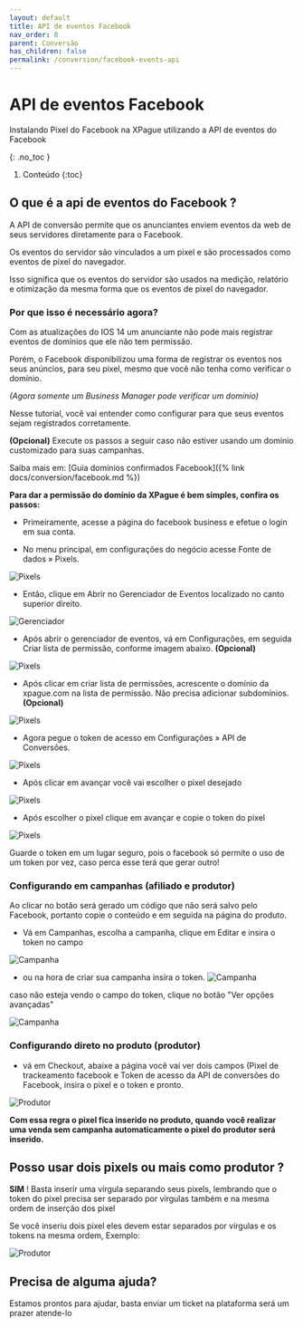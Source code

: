 ```yaml
---
layout: default
title: API de eventos Facebook
nav_order: 8
parent: Conversão
has_children: false
permalink: /conversion/facebook-events-api
---
```


# API de eventos Facebook

Instalando Pixel do Facebook na XPague utilizando a API de eventos do Facebook

{: .no_toc  }

1. Conteúdo
{:toc}
## O que é a api de eventos do Facebook ?
A  API de conversão permite que os anunciantes enviem eventos da web de seus servidores diretamente para o Facebook. 

Os eventos do servidor são vinculados a um pixel e são processados como eventos de pixel do navegador. 

Isso significa que os eventos do servidor são usados na medição, relatório e otimização da mesma forma que os eventos de pixel do navegador.

### Por que isso é necessário agora?

Com as atualizações do IOS 14 um anunciante não pode mais registrar eventos de domínios que ele não tem permissão.

Porém, o Facebook disponibilizou uma forma de registrar os eventos nos seus anúncios, 
para seu pixel, mesmo que você não tenha como verificar o domínio. 

*(Agora somente um Business Manager pode verificar um domínio)*


 Nesse tutorial, você vai entender como configurar para que seus eventos sejam registrados corretamente.


**(Opcional)** Execute os passos a seguir caso não estiver usando um domínio customizado para suas campanhas.
 

Saiba mais em: [Guia domínios confirmados Facebook]({% link docs/conversion/facebook.md %})
 
 
**Para dar a permissão do domínio da XPague é bem simples, confira os passos:**

* Primeiramente, acesse a página do facebook business e efetue o login em sua conta.         

* No menu principal, em configurações do negócio acesse Fonte de dados » Pixels.

![Pixels](/assets/images/pixels.png)

* Então, clique em Abrir no Gerenciador de Eventos localizado no canto superior direito.

![Gerenciador](/assets/images/gerenciador.png)

* Após abrir o gerenciador de eventos, vá em Configurações, em seguida Criar lista de permissão, conforme imagem abaixo. **(Opcional)**

![Pixels](/assets/images/permissao.png)

* Após clicar em criar lista de permissões, acrescente o domínio da xpague.com na lista de permissão. Não precisa adicionar subdomínios. **(Opcional)**

![Pixels](/assets/images/permissao2.png)

* Agora pegue o token de acesso em Configurações » API de Conversões.



![Pixels](/assets/images/permissao3.png)

* Após clicar em avançar você vai escolher o pixel desejado

![Pixels](/assets/images/permissao5.png)

* Após escolher o pixel clique em avançar e copie o token do pixel

![Pixels](/assets/images/permissao4.png)

Guarde o token em um lugar seguro, pois o facebook só permite o uso de um token por vez, caso perca esse terá que gerar outro!


### Configurando em campanhas (afiliado e produtor)

Ao clicar no botão será gerado um código que não será salvo pelo Facebook, portanto copie o conteúdo e em seguida na página do produto.

* Vá em Campanhas, escolha a campanha, clique em Editar e insira o token no campo 

![Campanha](/assets/images/campanha1.png)

* ou na hora de criar sua campanha insira o token.
![Campanha](/assets/images/campanha3.png)


 caso não esteja vendo o campo do token, clique no botão "Ver opções avançadas"
 
 ![Campanha](/assets/images/campanha2.png)

### Configurando direto no produto (produtor)
* vá em Checkout, abaixe a página você vai ver dois campos (Pixel de trackeamento facebook e Token de acesso da API de conversões do Facebook, insira o pixel e o token e pronto.

![Produtor](/assets/images/apiprodutor1.png)

**Com essa regra o pixel fica inserido no produto, quando você realizar uma venda sem campanha automaticamente o pixel do produtor será inserido.**


## Posso usar dois pixels ou mais como produtor ? 

**SIM** ! Basta inserir uma vírgula separando seus pixels, lembrando que o token do pixel precisa ser separado por vírgulas também e na mesma ordem de inserção dos pixel

Se você inseriu dois pixel eles devem estar separados por vírgulas e os tokens na mesma ordem, Exemplo: 

![Produtor](/assets/images/apiprodutor2.png)


## Precisa de alguma ajuda?
Estamos prontos para ajudar, basta enviar um ticket na plataforma será um prazer atende-lo